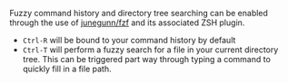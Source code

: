 Fuzzy command history and directory tree searching can be enabled through the use of [junegunn/fzf](https://github.com/junegunn/fzf) and its associated ZSH plugin.

- `Ctrl-R` will be bound to your command history by default
- `Ctrl-T` will perform a fuzzy search for a file in your current directory tree.  This can be triggered part way through typing a command to quickly fill in a file path.
